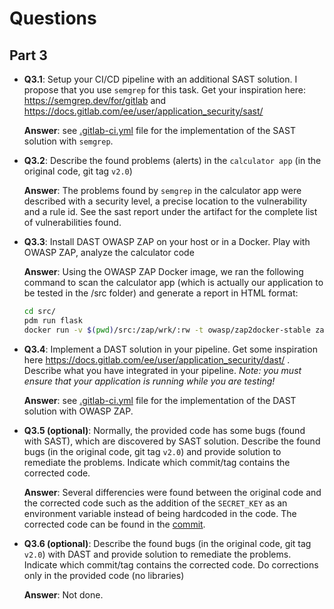 # Questions

## Part 3

- **Q3.1**: Setup your CI/CD pipeline with an additional SAST solution. I propose that you use `semgrep` for this task. Get your inspiration here: https://semgrep.dev/for/gitlab and https://docs.gitlab.com/ee/user/application_security/sast/

    **Answer**: see [.gitlab-ci.yml](../.gitlab-ci.yml) file for the implementation of the SAST solution with `semgrep`.

- **Q3.2**: Describe the found problems (alerts) in the `calculator app` (in the original code, git tag `v2.0`)

    **Answer**: The problems found by `semgrep` in the calculator app were described with a security level, a precise location to the vulnerability and a rule id. See the sast report under the artifact for the complete list of vulnerabilities found.

- **Q3.3**: Install DAST OWASP ZAP on your host or in a Docker. Play with OWASP ZAP, analyze the calculator code

    **Answer**: Using the OWASP ZAP Docker image, we ran the following command to scan the calculator app (which is actually our application to be tested in the /src folder) and generate a report in HTML format:
    ```sh
    cd src/
    pdm run flask
    docker run -v $(pwd)/src:/zap/wrk/:rw -t owasp/zap2docker-stable zap-baseline.py -t http://host.docker.internal:5000 -g gen.conf -r zap-report.html
    ```

- **Q3.4**: Implement a DAST solution in your pipeline. Get some inspiration here https://docs.gitlab.com/ee/user/application_security/dast/ . Describe what you have integrated in your pipeline. *Note: you must ensure that your application is running while you are testing!*

    **Answer**: see [.gitlab-ci.yml](../.gitlab-ci.yml) file for the implementation of the DAST solution with OWASP ZAP.

- **Q3.5 (optional)**: Normally, the provided code has some bugs (found with SAST), which are discovered by SAST solution. Describe the found bugs (in the original code, git tag `v2.0`) and provide solution to remediate the problems. Indicate which commit/tag contains the corrected code.

    **Answer**: Several differencies were found between the original code and the corrected code such as the addition of the `SECRET_KEY` as an environment variable instead of being hardcoded in the code. The corrected code can be found in the [commit](https://gitlab.forge.hefr.ch/thomas.dagierjo/mse-dev-sec-ops-2324/-/commit/7f0ae9757e26603ca1021986473e797069f26f73).

- **Q3.6 (optional)**: Describe the found bugs (in the original code, git tag `v2.0`) with DAST and provide solution to remediate the problems. Indicate which commit/tag contains the corrected code. Do corrections only in the provided code (no libraries)

    **Answer**: Not done.
